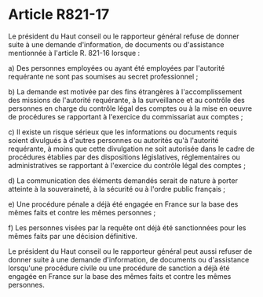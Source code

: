 # Article R821-17

<p>Le président du Haut conseil ou le rapporteur général refuse de donner suite à une demande d'information, de documents ou d'assistance mentionnée à l'article R. 821-16 lorsque : </p><p>a) Des personnes employées ou ayant été employées par l'autorité requérante ne sont pas soumises au secret professionnel ; </p><p>b) La demande est motivée par des fins étrangères à l'accomplissement des missions de l'autorité requérante, à la surveillance et au contrôle des personnes en charge du contrôle légal des comptes ou à la mise en oeuvre de procédures se rapportant à l'exercice du commissariat aux comptes ; </p><p>c) Il existe un risque sérieux que les informations ou documents requis soient divulgués à d'autres personnes ou autorités qu'à l'autorité requérante, à moins que cette divulgation ne soit autorisée dans le cadre de procédures établies par des dispositions législatives, réglementaires ou administratives se rapportant à l'exercice du contrôle légal des comptes ; </p><p>d) La communication des éléments demandés serait de nature à porter atteinte à la souveraineté, à la sécurité ou à l'ordre public français ; </p><p>e) Une procédure pénale a déjà été engagée en France sur la base des mêmes faits et contre les mêmes personnes ; </p><p>f) Les personnes visées par la requête ont déjà été sanctionnées pour les mêmes faits par une décision définitive. </p><p>Le président du Haut conseil ou le rapporteur général peut aussi refuser de donner suite à une demande d'information, de documents ou d'assistance lorsqu'une procédure civile ou une procédure de sanction a déjà été engagée en France sur la base des mêmes faits et contre les mêmes personnes.</p>